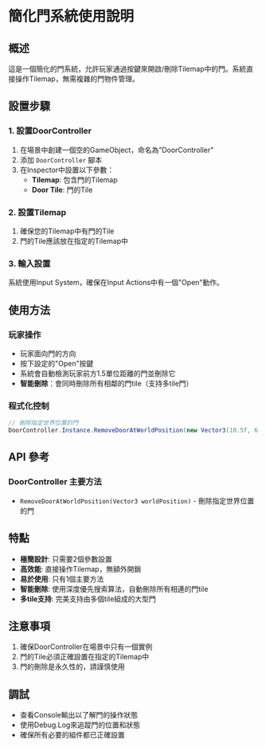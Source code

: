 # 簡化門系統使用說明

## 概述
這是一個簡化的門系統，允許玩家通過按鍵來開啟/刪除Tilemap中的門。系統直接操作Tilemap，無需複雜的門物件管理。

## 設置步驟

### 1. 設置DoorController
1. 在場景中創建一個空的GameObject，命名為"DoorController"
2. 添加 `DoorController` 腳本
3. 在Inspector中設置以下參數：
   - **Tilemap**: 包含門的Tilemap
   - **Door Tile**: 門的Tile

### 2. 設置Tilemap
1. 確保您的Tilemap中有門的Tile
2. 門的Tile應該放在指定的Tilemap中

### 3. 輸入設置
系統使用Input System，確保在Input Actions中有一個"Open"動作。

## 使用方法

### 玩家操作
- 玩家面向門的方向
- 按下設定的"Open"按鍵
- 系統會自動檢測玩家前方1.5單位距離的門並刪除它
- **智能刪除**：會同時刪除所有相鄰的門tile（支持多tile門）

### 程式化控制
```csharp
// 刪除指定世界位置的門
DoorController.Instance.RemoveDoorAtWorldPosition(new Vector3(10.5f, 6.2f, 0f));
```

## API 參考

### DoorController 主要方法
- `RemoveDoorAtWorldPosition(Vector3 worldPosition)` - 刪除指定世界位置的門

## 特點
- **極簡設計**: 只需要2個參數設置
- **高效能**: 直接操作Tilemap，無額外開銷
- **易於使用**: 只有1個主要方法
- **智能刪除**: 使用深度優先搜索算法，自動刪除所有相連的門tile
- **多tile支持**: 完美支持由多個tile組成的大型門

## 注意事項
1. 確保DoorController在場景中只有一個實例
2. 門的Tile必須正確設置在指定的Tilemap中
3. 門的刪除是永久性的，請謹慎使用

## 調試
- 查看Console輸出以了解門的操作狀態
- 使用Debug.Log來追蹤門的位置和狀態
- 確保所有必要的組件都已正確設置
